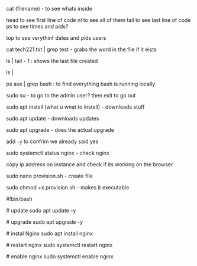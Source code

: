 cat (filename) - to see whats inside

head to see first line of code
nl to see all of them
tail to see last line of code
ps to see times and pids?

top to see verythinf dates and pids users

cat tech221.txt | grep test - grabs the word in the file if it eists

ls | tail - 1 : shows the last file created

ls | 

ps aux | grep bash : to find everything bash is running locally

sudo su - to go to the admin user? then exit to go out

sudo apt install (what u wnat to install) - downloads stuff

sudo apt update - downloads updates

sudo apt upgrade - does the actual upgrade

add `-y` to confrim we already said yes

sudo systemctl status nginx - check nginx

copy ip address on instance and check if its working on the browser

sudo nano provision.sh - create file

sudo chmod +x provision.sh - makes it executable

#!bin/bash

\# update
sudo apt update -y

\# upgrade
sudo apt upgrade -y

\# instal Nginx
sudo apt install nginx

\# restart nginx
sudo systemctl restart nginx

\# enable nginx
sudo systemctl enable nginx

